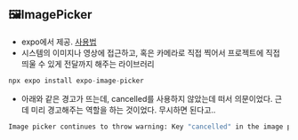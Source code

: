 ## 🖼ImagePicker

- expo에서 제공. [사용법](https://docs.expo.dev/versions/latest/sdk/imagepicker/)
- 시스템의 이미지나 영상에 접근하고, 혹은 카메라로 직접 찍어서 프로젝트에 직접 띄울 수 있게 전달까지 해주는 라이브러리

```js
npx expo install expo-image-picker
```

- 아래와 같은 경고가 뜨는데, cancelled를 사용하지 않았는데 떠서 의문이었다. 근데 미리 경고해주는 역할을 하는 것이었다. 무시하면 된다고..

```bash
Image picker continues to throw warning: Key "cancelled" in the image picker result is deprecated, use "canceled" instead
```
